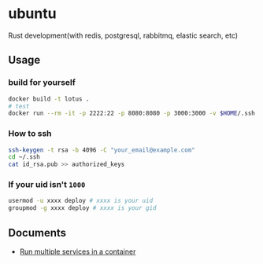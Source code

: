 # ubuntu

Rust development(with redis, postgresql, rabbitmq, elastic search, etc)

## Usage

### build for yourself

```bash
docker build -t lotus .
# test
docker run --rm -it -p 2222:22 -p 8080:8080 -p 3000:3000 -v $HOME/.ssh:/home/deploy/.ssh -v $HOME/workspace:/workspace lotus:latest
```

### How to ssh

```bash
ssh-keygen -t rsa -b 4096 -C "your_email@example.com"
cd ~/.ssh
cat id_rsa.pub >> authorized_keys
```

### If your uid isn't `1000`

```bash
usermod -u xxxx deploy # xxxx is your uid
groupmod -g xxxx deploy # xxxx is your gid
```

## Documents

-   [Run multiple services in a container](https://docs.docker.com/config/containers/multi-service_container/)
